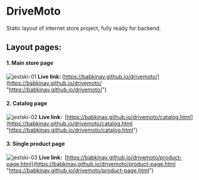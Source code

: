 # DriveMoto

Static layout of internet store project, fully ready for backend.

## Layout pages:

#### 1. Main store page
![jestski-01](https://user-images.githubusercontent.com/47148325/112822946-478cce80-9091-11eb-8af8-6466c4c4e158.png)
**Live link:&nbsp;**[https://babkinav.github.io/drivemoto/](https://babkinav.github.io/drivemoto/ "https://babkinav.github.io/drivemoto/")

#### 2. Catalog page
![jestski-02](https://user-images.githubusercontent.com/47148325/112823440-f3361e80-9091-11eb-9ab8-5193cf9d98fd.png)
**Live link:&nbsp;** [https://babkinav.github.io/drivemoto/catalog.html](https://babkinav.github.io/drivemoto/catalog.html "https://babkinav.github.io/drivemoto/catalog.html")

#### 3. Single product page
![jestski-03](https://user-images.githubusercontent.com/47148325/112823775-5fb11d80-9092-11eb-9f8a-c7fc5f0a250a.png)
**Live link:&nbsp;** [https://babkinav.github.io/drivemoto/product-page.html](https://babkinav.github.io/drivemoto/product-page.html "https://babkinav.github.io/drivemoto/product-page.html")